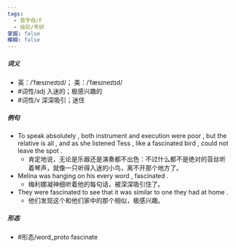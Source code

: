 ```yaml
---
tags:
  - 首字母/F
  - 级别/考研
掌握: false
模糊: false
---
```

##### 词义
- 英：/ˈfæsɪneɪtɪd/； 美：/ˈfæsɪneɪtɪd/
- #词性/adj  入迷的；极感兴趣的
- #词性/v  深深吸引；迷住
##### 例句
- To speak absolutely , both instrument and execution were poor , but the relative is all , and as she listened Tess , like a fascinated bird , could not leave the spot .
	- 肯定地说，无论是乐器还是演奏都不出色：不过什么都不是绝对的苔丝听着琴声，就像一只听得入迷的小鸟，离不开那个地方了。
- Melina was hanging on his every word , fascinated .
	- 梅利娜凝神细听着他的每句话，被深深吸引住了。
- They were fascinated to see that it was similar to one they had at home .
	- 他们发现这个和他们家中的那个相似，极感兴趣。
##### 形态
- #形态/word_proto fascinate
